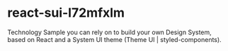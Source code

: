 # react-sui-l72mfxlm
Technology Sample you can rely on to build your own Design System, based on React and a System UI theme (Theme UI | styled-components).
